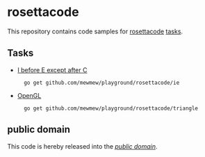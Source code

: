 rosettacode
===========

This repository contains code samples for [rosettacode][] [tasks][].

[rosettacode]: http://rosettacode.org/
[tasks]: http://rosettacode.org/wiki/Category:Programming_Tasks

Tasks
-----

* [I before E except after C][]

		go get github.com/mewmew/playground/rosettacode/ie

* [OpenGL][]

		go get github.com/mewmew/playground/rosettacode/triangle

[I before E except after C]: http://rosettacode.org/wiki/I_before_E_except_after_C
[OpenGL]: http://rosettacode.org/wiki/OpenGL

public domain
-------------

This code is hereby released into the *[public domain][]*.

[public domain]: https://creativecommons.org/publicdomain/zero/1.0/
